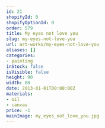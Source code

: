 ```yaml
---
id: 21
shopifyId: 0
shopifyOptionId: 0
order: 579
title: My eyes not love you
slug: my-eyes-not-love-you
url: art-works/my-eyes-not-love-you
aliases: []
categories:
- painting
inStock: false
isVisible: false
height: 90
width: 80
date: 2013-01-01T00:00:00Z
materials:
- oil
- canvas
price: -1
mainImage: my_eyes_not_love_you.jpg
---
```

